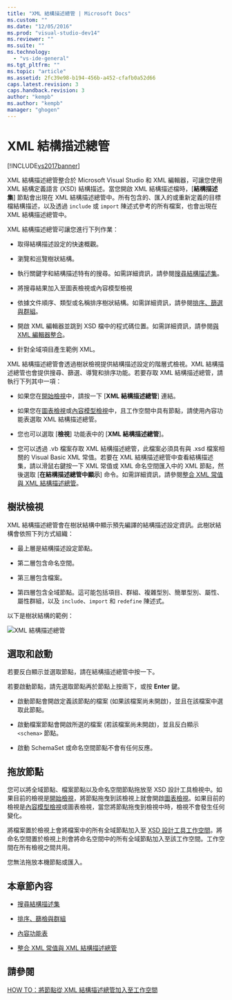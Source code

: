 ```yaml
---
title: "XML 結構描述總管 | Microsoft Docs"
ms.custom: ""
ms.date: "12/05/2016"
ms.prod: "visual-studio-dev14"
ms.reviewer: ""
ms.suite: ""
ms.technology: 
  - "vs-ide-general"
ms.tgt_pltfrm: ""
ms.topic: "article"
ms.assetid: 2fc39e98-b194-456b-a452-cfafb0a52d66
caps.latest.revision: 3
caps.handback.revision: 3
author: "kempb"
ms.author: "kempb"
manager: "ghogen"
---
```

# XML 結構描述總管
[!INCLUDE[vs2017banner](../code-quality/includes/vs2017banner.md)]

XML 結構描述總管整合於 Microsoft Visual Studio 和 XML 編輯器，可讓您使用 XML 結構定義語言 \(XSD\) 結構描述。當您開啟 XML 結構描述檔時，\[**結構描述集**\] 節點會出現在 XML 結構描述總管中。所有包含的、匯入的或重新定義的目標檔結構描述，以及透過 `include` 或 `import` 陳述式參考的所有檔案，也會出現在 XML 結構描述總管中。  
  
 XML 結構描述總管可讓您進行下列作業：  
  
-   取得結構描述設定的快速概觀。  
  
-   瀏覽和巡覽樹狀結構。  
  
-   執行關鍵字和結構描述特有的搜尋。如需詳細資訊，請參閱[搜尋結構描述集](../xml-tools/searching-the-schema-set.md)。  
  
-   將搜尋結果加入至圖表檢視或內容模型檢視  
  
-   依據文件順序、類型或名稱排序樹狀結構。如需詳細資訊，請參閱[排序、篩選與群組](../xml-tools/sorting-filtering-and-grouping-xml-schema-explorer.md)。  
  
-   開啟 XML 編輯器並跳到 XSD 檔中的程式碼位置。如需詳細資訊，請參閱[與 XML 編輯器整合](../xml-tools/integration-with-xml-editor.md)。  
  
-   針對全域項目產生範例 XML。  
  
 XML 結構描述總管會透過樹狀檢視提供結構描述設定的階層式檢視。XML 結構描述總管也會提供搜尋、篩選、導覽和排序功能。若要存取 XML 結構描述總管，請執行下列其中一項：  
  
-   如果您在[開始檢視](../xml-tools/start-view.md)中，請按一下 \[**XML 結構描述總管**\] 連結。  
  
-   如果您在[圖表檢視](../xml-tools/graph-view.md)或[內容模型檢視](../xml-tools/content-model-view.md)中，且工作空間中具有節點，請使用內容功能表選取 XML 結構描述總管。  
  
-   您也可以選取 \[**檢視**\] 功能表中的 \[**XML 結構描述總管**\]。  
  
-   您可以透過 .vb 檔案存取 XML 結構描述總管，此檔案必須具有與 .xsd 檔案相關的 Visual Basic XML 常值。若要在 XML 結構描述總管中查看結構描述集，請以滑鼠右鍵按一下 XML 常值或 XML 命名空間匯入中的 XML 節點，然後選取 \[**在結構描述總管中顯示**\] 命令。如需詳細資訊，請參閱[整合 XML 常值與 XML 結構描述總管](../xml-tools/integration-of-xml-literals-with-xml-schema-explorer.md)。  
  
## 樹狀檢視  
 XML 結構描述總管會在樹狀結構中顯示預先編譯的結構描述設定資訊。此樹狀結構會依照下列方式組織：  
  
-   最上層是結構描述設定節點。  
  
-   第二層包含命名空間。  
  
-   第三層包含檔案。  
  
-   第四層包含全域節點。這可能包括項目、群組、複雜型別、簡單型別、屬性、屬性群組，以及 `include`、`import` 和 `redefine` 陳述式。  
  
 以下是樹狀結構的範例：  
  
 ![XML 結構描述總管](../xml-tools/media/xmlschemaexplorer.gif "XMLSchemaExplorer")  
  
## 選取和啟動  
 若要反白顯示並選取節點，請在結構描述總管中按一下。  
  
 若要啟動節點，請先選取節點再於節點上按兩下，或按 **Enter** 鍵。  
  
-   啟動節點會開啟定義該節點的檔案 \(如果該檔案尚未開啟\)，並且在該檔案中選取此節點。  
  
-   啟動檔案節點會開啟所選的檔案 \(若該檔案尚未開啟\)，並且反白顯示 `<schema>` 節點。  
  
-   啟動 SchemaSet 或命名空間節點不會有任何反應。  
  
## 拖放節點  
 您可以將全域節點、檔案節點以及命名空間節點拖放至 XSD 設計工具檢視中。如果目前的檢視是[開始檢視](../xml-tools/start-view.md)，將節點拖曳到該檢視上就會開啟[圖表檢視](../xml-tools/graph-view.md)。如果目前的檢視是[內容模型檢視](../xml-tools/content-model-view.md)或圖表檢視，當您將節點拖曳到檢視中時，檢視不會發生任何變化。  
  
 將檔案置於檢視上會將檔案中的所有全域節點加入至 [XSD 設計工具工作空間](../xml-tools/xml-schema-designer-workspace.md)。將命名空間置於檢視上則會將命名空間中的所有全域節點加入至該工作空間。工作空間在所有檢視之間共用。  
  
 您無法拖放本機節點或匯入。  
  
## 本章節內容  
  
-   [搜尋結構描述集](../xml-tools/searching-the-schema-set.md)  
  
-   [排序、篩檢與群組](../xml-tools/sorting-filtering-and-grouping-xml-schema-explorer.md)  
  
-   [內容功能表](../xml-tools/context-menus-xml-schema-explorer.md)  
  
-   [整合 XML 常值與 XML 結構描述總管](../xml-tools/integration-of-xml-literals-with-xml-schema-explorer.md)  
  
## 請參閱  
 [HOW TO：將節點從 XML 結構描述總管加入至工作空間](../Topic/How%20to:%20Add%20Nodes%20to%20the%20Workspace%20from%20the%20XML%20Schema%20Explorer.md)